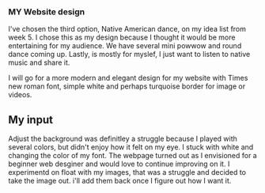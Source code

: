 ### MY Website design 

I've chosen the third option, Native American dance, on my idea list from week 5. I chose this as my design because I thought it would be more entertaining for my audience. We have several mini powwow and round dance coming up. Lastly, is mostly for myslef, I just want to listen to native music and share it. 

I will go for a more modern and elegant design for my website with Times new roman font, simple white and perhaps turquoise border for image or videos. 

## My input

Adjust the background was definitley a struggle because I played with several colors, but didn't enjoy how it felt on my eye. I stuck with white and changing the color of my font. The webpage turned out as I envisioned for a beginner web desginer and would love to continue improving on it. I experimentd on float with my images, that was a struggle and decided to take the image out. i'll add them back once I figure out how I want it. 